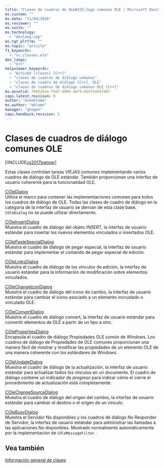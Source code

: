 ```yaml
---
title: "Clases de cuadros de di&#225;logo comunes OLE | Microsoft Docs"
ms.custom: ""
ms.date: "11/04/2016"
ms.reviewer: ""
ms.suite: ""
ms.technology: 
  - "devlang-cpp"
ms.tgt_pltfrm: ""
ms.topic: "article"
f1_keywords: 
  - "vc.classes.ole"
dev_langs: 
  - "C++"
helpviewer_keywords: 
  - "ActiveX (clases) [C++]"
  - "clases de cuadros de diálogo comunes"
  - "clases de cuadro de diálogo [C++], OLE"
  - "clases de cuadros de diálogo comunes OLE [C++]"
ms.assetid: 706526ae-f94f-4909-a0f8-6b5fe954fd97
caps.latest.revision: 9
author: "mikeblome"
ms.author: "mblome"
manager: "ghogen"
caps.handback.revision: 5
---
```

# Clases de cuadros de di&#225;logo comunes OLE
[!INCLUDE[vs2017banner](../assembler/inline/includes/vs2017banner.md)]

Estas clases controlan tareas VIEJAS comunes implementando varios cuadros de diálogo de OLE estándar.  También proporcionan una interfaz de usuario coherente para la funcionalidad OLE.  
  
 [COleDialog](../mfc/reference/coledialog-class.md)  
 Utiliza el marco para contener las implementaciones comunes para todos los cuadros de diálogo de OLE.  Todas las clases de cuadro de diálogo en la categoría de la interfaz de usuario se derivan de esta clase base.  `COleDialog` no se puede utilizar directamente.  
  
 [COleInsertDialog](../mfc/reference/coleinsertdialog-class.md)  
 Muestra el cuadro de diálogo del objeto INSERT, la interfaz de usuario estándar para insertar los nuevos elementos vinculados o insertados OLE.  
  
 [COlePasteSpecialDialog](../mfc/reference/colepastespecialdialog-class.md)  
 Muestra el cuadro de diálogo de pegar especial, la interfaz de usuario estándar para implementar el comando de pegar especial de edición.  
  
 [COleLinksDialog](../mfc/reference/colelinksdialog-class.md)  
 Muestra el cuadro de diálogo de los vínculos de edición, la interfaz de usuario estándar para la información de modificación sobre elementos vinculados.  
  
 [COleChangeIconDialog](../mfc/reference/colechangeicondialog-class.md)  
 Muestra el cuadro de diálogo del icono de cambio, la interfaz de usuario estándar para cambiar el icono asociado a un elemento incrustado o vinculado OLE.  
  
 [COleConvertDialog](../mfc/reference/coleconvertdialog-class.md)  
 Muestra el cuadro de diálogo convert, la interfaz de usuario estándar para convertir elementos de OLE a partir de un tipo a otro.  
  
 [COlePropertiesDialog](../mfc/reference/colepropertiesdialog-class.md)  
 Encapsula el cuadro de diálogo Propiedades OLE común de Windows.  Los cuadros de diálogo de Propiedades de OLE comunes proporcionan una manera fácil de mostrar y modificar las propiedades de un elemento OLE de una manera coherente con los estándares de Windows.  
  
 [COleUpdateDialog](../mfc/reference/coleupdatedialog-class.md)  
 Muestra el cuadro de diálogo de la actualización, la interfaz de usuario estándar para actualizar todos los vínculos en un documento.  El cuadro de diálogo contiene un indicador de progreso para indicar cómo el cierre el procedimiento de actualización está completamente.  
  
 [COleChangeSourceDialog](../mfc/reference/colechangesourcedialog-class.md)  
 Muestra el cuadro de diálogo del origen del cambio, la interfaz de usuario estándar para cambiar el destino o el origen de un vínculo.  
  
 [COleBusyDialog](../mfc/reference/colebusydialog-class.md)  
 Muestra el Servidor No disponibles y los cuadros de diálogo No Responder de Servidor, la interfaz de usuario estándar para administrar las llamadas a las aplicaciones No disponibles.  Mostrado normalmente automáticamente por la implementación de `COleMessageFilter` .  
  
## Vea también  
 [Información general de clases](../mfc/class-library-overview.md)